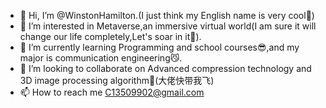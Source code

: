 - 💖 Hi, I’m @WinstonHamilton.(I just think my English name is very cool🤪)
- 👀 I’m interested in Metaverse,an immersive virtual world(I am sure it will change our life completely,Let's soar in it🤩).
- 🌱 I’m currently learning Programming and school courses😎,and my major is communication engineering😼.
- 🤗 I’m looking to collaborate on Advanced compression technology and 3D image processing algorithm🫡(大佬快带我飞)
- 📫 How to reach me C13509902@gmail.com

<!---
WinstonHamilton/WinstonHamilton is a ✨ special ✨ repository because its `README.md` (this file) appears on your GitHub profile.
You can click the Preview link to take a look at your changes.
--->
